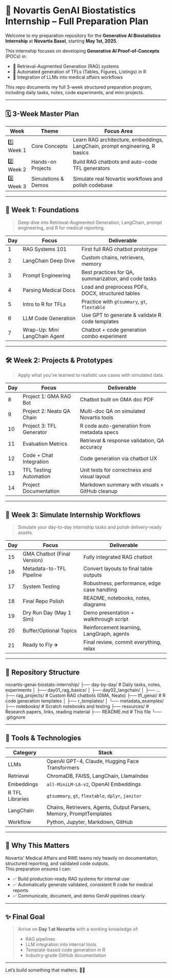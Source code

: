 # 🧬 Novartis GenAI Biostatistics Internship – Full Preparation Plan

Welcome to my preparation repository for the **Generative AI Biostatistics Internship** at **Novartis Basel**, starting **May 1st, 2025**.

This internship focuses on developing **Generative AI Proof-of-Concepts** (POCs) in:
- 🤖 Retrieval-Augmented Generation (RAG) systems
- 🧾 Automated generation of TFLs (Tables, Figures, Listings) in R
- 🧠 Integration of LLMs into medical affairs workflows

This repo documents my full 3-week structured preparation program, including daily tasks, notes, code experiments, and mini-projects.

---

## 🗓️ 3-Week Master Plan

| Week | Theme             | Focus Area                                                                 |
|------|-------------------|----------------------------------------------------------------------------|
| 1️⃣ Week 1 | Core Concepts       | Learn RAG architecture, embeddings, LangChain, prompt engineering, R basics |
| 2️⃣ Week 2 | Hands-on Projects   | Build RAG chatbots and auto-code TFL generators                         |
| 3️⃣ Week 3 | Simulations & Demos | Simulate real Novartis workflows and polish codebase                    |

---

## 🔧 Week 1: Foundations

> Deep dive into Retrieval-Augmented Generation, LangChain, prompt engineering, and R for medical reporting.

| Day | Focus                        | Deliverable                                           |
|-----|-----------------------------|--------------------------------------------------------|
| 1   | RAG Systems 101             | First full RAG chatbot prototype                      |
| 2   | LangChain Deep Dive         | Custom chains, retrievers, memory                     |
| 3   | Prompt Engineering          | Best practices for QA, summarization, and code tasks  |
| 4   | Parsing Medical Docs        | Load and preprocess PDFs, DOCX, structured tables     |
| 5   | Intro to R for TFLs         | Practice with `gtsummary`, `gt`, `flextable`          |
| 6   | LLM Code Generation         | Use GPT to generate & validate R code templates       |
| 7   | Wrap-Up: Mini LangChain Agent | Chatbot + code generation combo experiment          |

---

## 🛠️ Week 2: Projects & Prototypes

> Apply what you’ve learned to realistic use cases with simulated data.

| Day | Focus                        | Deliverable                                           |
|-----|-----------------------------|--------------------------------------------------------|
| 8   | Project 1: GMA RAG Bot      | Chatbot built on GMA doc PDF                          |
| 9   | Project 2: Neato QA Chain   | Multi-doc QA on simulated Novartis tools              |
| 10  | Project 3: TFL Generator    | R code auto-generation from metadata specs            |
| 11  | Evaluation Metrics          | Retrieval & response validation, QA accuracy          |
| 12  | Code + Chat Integration     | Code generation via chatbot UX                        |
| 13  | TFL Testing Automation      | Unit tests for correctness and visual layout          |
| 14  | Project Documentation       | Markdown summary with visuals + GitHub cleanup        |

---

## 🚀 Week 3: Simulate Internship Workflows

> Simulate your day-to-day internship tasks and polish delivery-ready assets.

| Day | Focus                        | Deliverable                                           |
|-----|-----------------------------|--------------------------------------------------------|
| 15  | GMA Chatbot (Final Version) | Fully integrated RAG chatbot                          |
| 16  | Metadata-to-TFL Pipeline    | Convert layouts to final table outputs                |
| 17  | System Testing              | Robustness, performance, edge case handling           |
| 18  | Final Repo Polish           | README, notebooks, notes, diagrams                    |
| 19  | Dry Run Day (May 1 Sim)     | Demo presentation + walkthrough script                |
| 20  | Buffer/Optional Topics      | Reinforcement learning, LangGraph, agents             |
| 21  | Ready to Fly ✈️              | Final review, commit everything, relax                |

---

## 📁 Repository Structure

novartis-genai-biostats-internship/ ├── day-by-day/ # Daily tasks, notes, experiments │ ├── day01_rag_basics/ │ ├── day02_langchain/ │ ├── ... ├── rag_projects/ # Custom RAG chatbots (GMA, Neato) ├── tfl_genai/ # R code generation templates │ ├── r_templates/ │ └── metadata_examples/ ├── notebooks/ # Scratch notebooks and testing ├── resources/ # Research papers, links, reading material ├── README.md # This file └── .gitignore

---

## 🧠 Tools & Technologies

| Category       | Stack                                                                 |
|----------------|----------------------------------------------------------------------|
| LLMs           | OpenAI GPT-4, Claude, Hugging Face Transformers                      |
| Retrieval      | ChromaDB, FAISS, LangChain, LlamaIndex                               |
| Embeddings     | `all-MiniLM-L6-v2`, OpenAI Embeddings                                |
| R TFL Libraries| `gtsummary`, `gt`, `flextable`, `dplyr`, `janitor`                   |
| LangChain      | Chains, Retrievers, Agents, Output Parsers, Memory, PromptTemplates |
| Workflow       | Python, Jupyter, Markdown, GitHub                                    |

---

## 📌 Why This Matters

Novartis' Medical Affairs and RWE teams rely heavily on documentation, structured reporting, and validated code outputs.  
This preparation ensures I can:

- ✅ Build production-ready RAG systems for internal use
- ✅ Automatically generate validated, consistent R code for medical reports
- ✅ Communicate, document, and demo GenAI pipelines clearly

---

## ✨ Final Goal

> Arrive on **Day 1 at Novartis** with a working knowledge of:
> - RAG pipelines
> - LLM integration into internal tools
> - Template-based code generation in R
> - Industry-grade GitHub documentation

---

Let’s build something that matters. 💊🧬
